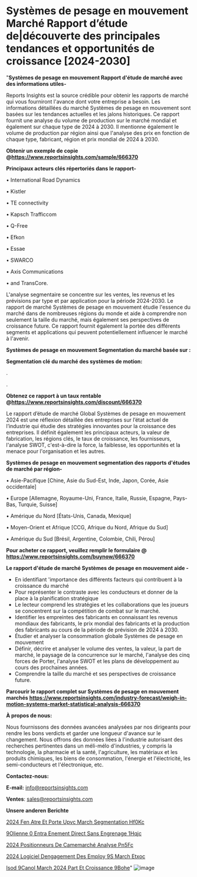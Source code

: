 # Systèmes de pesage en mouvement Marché Rapport d’étude de|découverte des principales tendances et opportunités de croissance [2024-2030]

"<strong>Systèmes de pesage en mouvement Rapport d'étude de marché avec des informations utiles-</strong>

Reports Insights est la source crédible pour obtenir les rapports de marché qui vous fourniront l'avance dont votre entreprise a besoin. Les informations détaillées du marché Systèmes de pesage en mouvement sont basées sur les tendances actuelles et les jalons historiques. Ce rapport fournit une analyse du volume de production sur le marché mondial et également sur chaque type de 2024 à 2030. Il mentionne également le volume de production par région ainsi que l'analyse des prix en fonction de chaque type, fabricant, région et prix mondial de 2024 à 2030.

<strong><b>Obtenir un exemple de copie @</b></strong><a href=https://www.reportsinsights.com/sample/666370><strong><b>https://www.reportsinsights.com/sample/666370</b></strong></a>

<b>Principaux acteurs clés répertoriés dans le rapport-</b>

<b> </b>• International Road Dynamics

• Kistler

• TE connectivity

• Kapsch Trafficcom

• Q-Free

• Efkon

• Essae

• SWARCO

• Axis Communications

• and TransCore.

L'analyse segmentaire se concentre sur les ventes, les revenus et les prévisions par type et par application pour la période 2024-2030. Le rapport de marché Systèmes de pesage en mouvement étudie l'essence du marché dans de nombreuses régions du monde et aide à comprendre non seulement la taille du marché, mais également ses perspectives de croissance future. Ce rapport fournit également la portée des différents segments et applications qui peuvent potentiellement influencer le marché à l'avenir.

<strong>Systèmes de pesage en mouvement Segmentation du marché basée sur :</strong>

<strong> Segmentation clé du marché des systèmes de motion: </strong>

.

.

<strong><b>Obtenez ce rapport à un taux rentable @</b></strong><a href=https://www.reportsinsights.com/discount/666370><strong><b>https://www.reportsinsights.com/discount/666370</b></strong></a>

Le rapport d’étude de marché Global Systèmes de pesage en mouvement 2024 est une réflexion détaillée des entreprises sur l’état actuel de l’industrie qui étudie des stratégies innovantes pour la croissance des entreprises. Il définit également les principaux acteurs, la valeur de fabrication, les régions clés, le taux de croissance, les fournisseurs, l'analyse SWOT, c'est-à-dire la force, la faiblesse, les opportunités et la menace pour l'organisation et les autres.

<strong>Systèmes de pesage en mouvement segmentation des rapports d'études de marché par région-</strong>

• Asie-Pacifique [Chine, Asie du Sud-Est, Inde, Japon, Corée, Asie occidentale]

• Europe [Allemagne, Royaume-Uni, France, Italie, Russie, Espagne, Pays-Bas, Turquie, Suisse]

• Amérique du Nord [États-Unis, Canada, Mexique]

• Moyen-Orient et Afrique [CCG, Afrique du Nord, Afrique du Sud]

• Amérique du Sud [Brésil, Argentine, Colombie, Chili, Pérou]

<strong>Pour acheter ce rapport, veuillez remplir le formulaire @   <a href=https://www.reportsinsights.com/buynow/666370>https://www.reportsinsights.com/buynow/666370</a></strong>

<strong>Le rapport d'étude de marché Systèmes de pesage en mouvement aide -</strong>
<ul>
  <li>En identifiant 'importance des différents facteurs qui contribuent à la croissance du marché</li>
  <li>Pour représenter le contraste avec les conducteurs et donner de la place à la planification stratégique</li>
  <li>Le lecteur comprend les stratégies et les collaborations que les joueurs se concentrent sur la compétition de combat sur le marché.</li>
  <li>Identifier les empreintes des fabricants en connaissant les revenus mondiaux des fabricants, le prix mondial des fabricants et la production des fabricants au cours de la période de prévision de 2024 à 2030.</li>
  <li>Étudier et analyser la consommation globale Systèmes de pesage en mouvement</li>
  <li>Définir, décrire et analyser le volume des ventes, la valeur, la part de marché, le paysage de la concurrence sur le marché, l'analyse des cinq forces de Porter, l'analyse SWOT et les plans de développement au cours des prochaines années.</li>
  <li>Comprendre la taille du marché et ses perspectives de croissance future.</li>
</ul>

<strong>Parcourir le rapport complet sur Systèmes de pesage en mouvement marchés <a href=https://www.reportsinsights.com/industry-forecast/weigh-in-motion-systems-market-statistical-analysis-666370>https://www.reportsinsights.com/industry-forecast/weigh-in-motion-systems-market-statistical-analysis-666370</a></strong>

<strong>À propos de nous:</strong>

Nous fournissons des données avancées analysées par nos dirigeants pour rendre les bons verdicts et garder une longueur d'avance sur le changement. Nous offrons des données liées à l'industrie autorisant des recherches pertinentes dans un méli-mélo d'industries, y compris la technologie, la pharmacie et la santé, l'agriculture, les matériaux et les produits chimiques, les biens de consommation, l'énergie et l'électricité, les semi-conducteurs et l'électronique, etc.

<strong>Contactez-nous:</strong>

<strong>E-mail:</strong> <a href=mailto:info@reportsinsights.com>info@reportsinsights.com</a>

<strong>Ventes</strong>: <a href=mailto:sales@reportsinsights.com>sales@reportsinsights.com</a>

<strong>Unsere anderen Berichte</strong>

<a href=https://www.linkedin.com/pulse/2024-fen%C3%AAtre-et-porte-upvc-march%C3%A9-segmentation-hf0kc/>2024 Fen Atre Et Porte Upvc March Segmentation Hf0Kc</a>

<a href=https://www.linkedin.com/pulse/%C3%A9olienne-%C3%A0-entra%C3%AEnement-direct-sans-engrenage-1hqjc/> 9Olienne  0 Entra Enement Direct Sans Engrenage 1Hqjc</a>

<a href=https://www.linkedin.com/pulse/2024-positionneurs-de-camemarché-analyse-pn5fc/>2024 Positionneurs De Camemarché Analyse Pn5Fc</a>

<a href=https://www.linkedin.com/pulse/2024-logiciel-dengagement-des-employ%C3%A9s-march%C3%A9-etxoc/>2024 Logiciel Dengagement Des Employ 9S March Etxoc</a>

<a href=https://www.linkedin.com/pulse/isod%C3%A9canol-march%C3%A9-2024-part-et-croissance-9bohe/>Isod 9Canol March 2024 Part Et Croissance 9Bohe</a>"
![image](https://github.com/daminid12/RImarketdynamics/assets/158430485/c27bea67-cfcc-4c4a-ab0c-324a4c2520f8)
